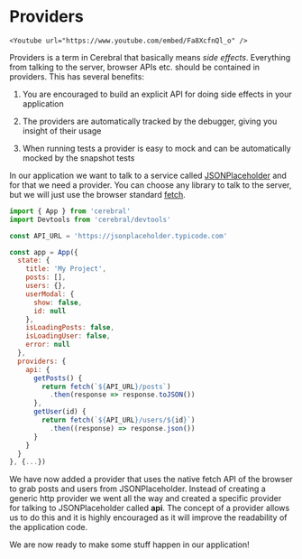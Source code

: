 # Providers

```marksy
<Youtube url="https://www.youtube.com/embed/Fa8XcfnQl_o" />
```

Providers is a term in Cerebral that basically means _side effects_. Everything from talking to the server, browser APIs etc. should be contained in providers. This has several benefits:

1. You are encouraged to build an explicit API for doing side effects in your application

2. The providers are automatically tracked by the debugger, giving you insight of their usage

3. When running tests a provider is easy to mock and can be automatically mocked by the snapshot tests

In our application we want to talk to a service called [JSONPlaceholder](https://jsonplaceholder.typicode.com/) and for that we need a provider. You can choose any library to talk to the server, but we will just use the browser standard [fetch](https://developer.mozilla.org/en-US/docs/Web/API/Fetch_API).

```js
import { App } from 'cerebral'
import Devtools from 'cerebral/devtools'

const API_URL = 'https://jsonplaceholder.typicode.com'

const app = App({
  state: {
    title: 'My Project',
    posts: [],
    users: {},
    userModal: {
      show: false,
      id: null
    },
    isLoadingPosts: false,
    isLoadingUser: false,
    error: null
  },
  providers: {
    api: {
      getPosts() {
        return fetch(`${API_URL}/posts`)
          .then(response => response.toJSON())
      },
      getUser(id) {
        return fetch(`${API_URL}/users/${id}`)
          .then((response) => response.json())
      }
    }
  }  
}, {...})
```

We have now added a provider that uses the native fetch API of the browser to grab posts and users from JSONPlaceholder. Instead of creating a generic http provider we went all the way and created a specific provider for talking to JSONPlaceholder called **api**. The concept of a provider allows us to do this and it is highly encouraged as it will improve the readability of the application code.

We are now ready to make some stuff happen in our application!

